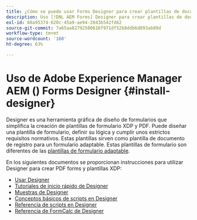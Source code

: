 ```yaml
---
title: ¿Cómo se puede usar Forms Designer para crear plantillas de documento de registro (DoR) y fragmentos de formulario?
description: Uso [!DNL AEM Forms] Designer para crear plantillas de documento de registro y fragmentos de formulario.
exl-id: 88a95374-620c-45a9-ae94-2043b542fd62
source-git-commit: 7a65aa82792500616f971df52b8ddb6d893ab89d
workflow-type: tm+mt
source-wordcount: '168'
ht-degree: 63%

---
```


# Uso de Adobe Experience Manager AEM () Forms Designer {#install-designer}

Designer es una herramienta gráfica de diseño de formularios que simplifica la creación de plantillas de formulario XDP y PDF. Puede diseñar una plantilla de formulario, definir su lógica y cumplir unos estrictos requisitos normativos. Estas plantillas sirven como plantilla de documento de registro para un formulario adaptable. Estas plantillas de formulario son diferentes de las [plantillas de formulario adaptable](template-editor.md).

En los siguientes documentos se proporcionan instrucciones para utilizar Designer para crear PDF forms y plantillas XDP:

+ [Usar Designer](assets/using-designer-cs.pdf)
+ [Tutoriales de inicio rápido de Designer ](https://helpx.adobe.com/content/dam/help/en/experience-manager/6-5/forms/pdf/designer-quickstart.pdf)
+ [Muestras de Designer ](https://helpx.adobe.com/content/dam/help/en/experience-manager/6-5/forms/pdf/designer-samples.pdf)
+ [Conceptos básicos de scripts en Designer ](https://helpx.adobe.com/content/dam/help/en/experience-manager/6-5/forms/pdf/scripting-basics.pdf)
+ [Referencia de scripts en Designer](https://helpx.adobe.com/content/dam/help/en/experience-manager/6-5/forms/pdf/scripting-reference.pdf)
+ [Referencia de FormCalc de Designer](https://helpx.adobe.com/content/dam/help/en/experience-manager/6-5/forms/pdf/formcalc-reference.pdf)
